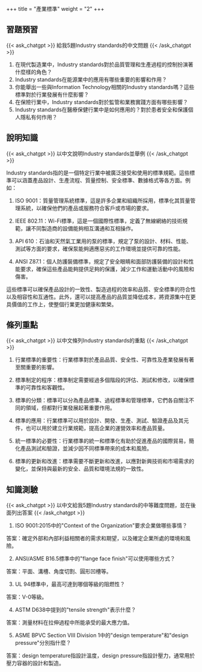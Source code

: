 +++
title = "產業標準"
weight = "2"
+++
## 習題預習
{{< ask_chatgpt >}}
給我5題Industry standards的中文問題
{{< /ask_chatgpt >}}

1. 在現代製造業中，Industry standards對於品質管理和生產過程的控制扮演著什麼樣的角色？
2. Industry standards在能源業中的應用有哪些重要的影響和作用？
3. 你能舉出一些與Information Technology相關的Industry standards嗎？這些標準對於行業發展有什麼影響？
4. 在保險行業中，Industry standards對於監管和業務實踐方面有哪些影響？
5. Industry standards在醫療保健行業中是如何應用的？對於患者安全和保護個人隱私有何作用？   

## 說明知識
{{< ask_chatgpt >}}
以中文說明Industry standards並舉例
{{< /ask_chatgpt >}}

Industry standards指的是一個特定行業中被廣泛接受和使用的標準規範。這些標準可以涵蓋產品設計、生產流程、質量控制、安全標準、數據格式等各方面。例如：

1. ISO 9001：質量管理系統標準，這是許多企業和組織所採用，標準化其質量管理系統，以確保他們的產品或服務符合客戶或市場的要求。

2. IEEE 802.11：Wi-Fi標準，這是一個國際性標準，定義了無線網絡的技術規範，讓不同製造商的設備能夠相互溝通和互相操作。

3. API 610：石油和天然氣工業用的泵的標準，規定了泵的設計、材料、性能、測試等方面的要求，確保泵能夠適應惡劣的工作環境並提供可靠的性能。

4. ANSI Z87.1：個人防護裝備標準，規定了安全眼睛和面部防護裝備的設計和性能要求，確保這些產品能夠提供足夠的保護，減少工作和運動活動中的風險和傷害。

這些標準可以確保產品設計的一致性、製造過程的效率和品質、安全標準的符合性以及相容性和互通性。此外，還可以提高產品的品質並降低成本，將資源集中在更具價值的工作上，使整個行業更加健康和繁榮。   

## 條列重點
{{< ask_chatgpt >}}
以中文條列Industry standards的重點
{{< /ask_chatgpt >}}

1. 行業標準的重要性：行業標準對於產品品質、安全性、可靠性及產業發展有著至關重要的影響。

2. 標準制定的程序：標準制定需要經過多個階段的評估、測試和修改，以確保標準的可靠性和客觀性。

3. 標準的分類：標準可以分為產品標準、過程標準和管理標準，它們各自關注不同的領域，但都對行業發展起著重要作用。

4. 標準的應用：行業標準可以用於設計、開發、生產、測試、驗證產品及其元件，也可以用於建立行業規範，提高企業的運營效率和產品質量。

5. 統一標準的必要性：行業標準的統一和標準化有助於促進產品的國際貿易，簡化產品測試和驗證，並減少因不同標準帶來的成本和風險。

6. 標準的更新和改進：標準需要不斷更新和改進，以應對新興技術和市場需求的變化，並保持與最新的安全、品質和環境法規的一致性。   

## 知識測驗
{{< ask_chatgpt >}}
以中文給我5題Industry standards的中等難度問題，並在後面列出答案
{{< /ask_chatgpt >}}

1. ISO 9001:2015中的"Context of the Organization"要求企業做哪些事情？

答案：確定外部和內部利益相關者的需求和期望，以及確定企業所處的環境和風險。

2. ANSI/ASME B16.5標準中的"flange face finish"可以使用哪些方式？

答案：平面、溝槽、角度切割、圓形凹槽等。

3. UL 94標準中，最高可達到哪個等級的阻燃性？

答案：V-0等級。

4. ASTM D638中提到的"tensile strength"表示什麼？

答案：測量材料在拉伸過程中所能承受的最大應力值。

5. ASME BPVC Section VIII Division 1中的"design temperature"和"design pressure"分別指什麼？

答案：design temperature指設計溫度，design pressure指設計壓力，通常用於壓力容器的設計和製造。   

